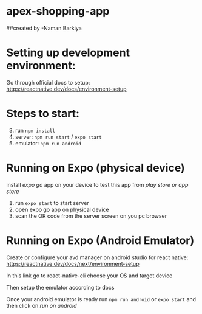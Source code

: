 # apex-shopping-app
##created by -Naman Barkiya

# Setting up development environment:

Go through official docs to setup: https://reactnative.dev/docs/environment-setup

# Steps to start:

3. run ``` npm install ```
4. server: ``` npm run start ``` / ``` expo start ```
5. emulator: ``` npm run android ```

# Running on Expo (physical device)

install _expo go_ app on your device to test this app from _play store or app store_

1. run ``` expo start ``` to start server
2. open expo go app on physical device
3. scan the QR code from the server screen on you pc browser

# Running on Expo (Android Emulator)

Create or configure your avd manager on android studio for react native: https://reactnative.dev/docs/next/environment-setup

In this link go to react-native-cli
choose your OS and target device

Then setup the emulator according to docs

Once your android emulator is ready run ``` npm run android ```
or ``` expo start ``` and then click on _run on android_
